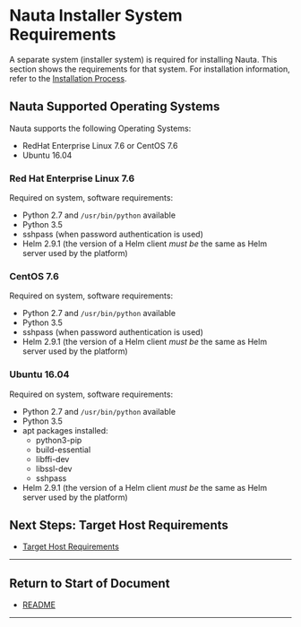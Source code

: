 # Nauta Installer System Requirements 

A separate system (installer system) is required for installing Nauta.  This section shows the requirements for that system. For installation information, refer to the [Installation Process](../Installation_Process/IP.md).

## Nauta Supported Operating Systems

Nauta supports the following Operating Systems: 
  * RedHat Enterprise Linux 7.6 or CentOS 7.6
  * Ubuntu 16.04
   
### Red Hat Enterprise Linux 7.6

Required on system, software requirements:
  * Python 2.7 and `/usr/bin/python` available
  * Python 3.5
  * sshpass (when password authentication is used)
  * Helm 2.9.1 (the version of a Helm client _must be_ the same as Helm server used by the platform)
   
### CentOS 7.6

Required on system, software requirements:
  * Python 2.7 and `/usr/bin/python` available
  * Python 3.5
  * sshpass (when password authentication is used)
  * Helm 2.9.1 (the version of a Helm client _must be_ the same as Helm server used by the platform)
  
### Ubuntu 16.04

Required on system, software requirements:
  * Python 2.7 and `/usr/bin/python` available
  * Python 3.5
  * apt packages installed:
    - python3-pip
    - build-essential
    - libffi-dev
    - libssl-dev
    - sshpass
  * Helm 2.9.1 (the version of a Helm client _must be_ the same as Helm server used by the platform)

## Next Steps: Target Host Requirements

* [Target Host Requirements](../Target_Host_Requirements/THR.md)

----------------------

## Return to Start of Document

* [README](../README.md)

----------------------

